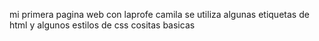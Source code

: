 mi primera pagina web con laprofe camila 
se utiliza algunas etiquetas de html y algunos estilos de css cositas basicas 
